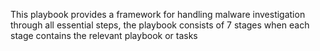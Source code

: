 This playbook provides a framework for handling malware investigation through all essential steps, the playbook consists of 7 stages when each stage contains the relevant playbook or tasks
